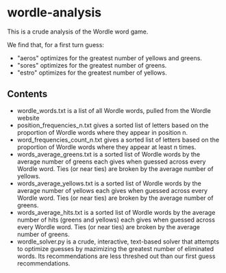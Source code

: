 # wordle-analysis
This is a crude analysis of the Wordle word game. 

We find that, for a first turn guess: 
- "aeros" optimizes for the greatest number of yellows and greens. 
- "sores" optimizes for the greatest number of greens.
- "estro" optimizes for the greatest number of yellows.

## Contents
- wordle_words.txt is a list of all Wordle words, pulled from the Wordle website
- position_frequencies_n.txt gives a sorted list of letters based on the proportion of Wordle words where they appear in position n. 
- word_frequencies_count_n.txt gives a sorted list of letters based on the proportion of Wordle words where they appear at least n times. 
- words_average_greens.txt is a sorted list of Wordle words by the average number of greens each gives when guessed across every Wordle word. Ties (or near ties) are broken by the average number of yellows.
- words_average_yellows.txt is a sorted list of Wordle words by the average number of yellows each gives when guessed across every Wordle word. Ties (or near ties) are broken by the average number of greens.
- words_average_hits.txt is a sorted list of Wordle words by the average number of hits (greens and yellows) each gives when guessed across every Wordle word. Ties (or near ties) are broken by the average number of greens.
- wordle_solver.py is a crude, interactive, text-based solver that attempts to optimize guesses by mazimizing the greatest number of eliminated words. Its recommendations are less threshed out than our first guess recommendations.

